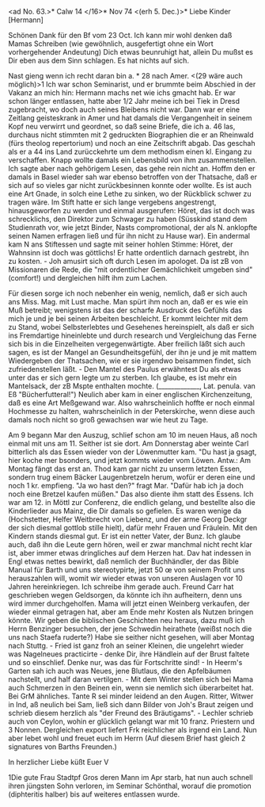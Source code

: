 <ad No. 63.>* Calw 14 </16>* Nov 74
 <(erh 5. Dec.)>*
Liebe Kinder [Hermann]

Schönen Dank für den Bf vom 23 Oct. Ich kann mir wohl denken daß Mamas Schreiben (wie gewöhnlich, ausgefertigt ohne ein Wort vorhergehender Andeutung) Dich etwas beunruhigt hat, allein Du mußst es Dir eben aus dem Sinn schlagen. Es hat nichts auf sich.

Nast gieng wenn ich recht daran bin a. <Mai>* 28 nach Amer. <(29 wäre auch möglich)>1 Ich war schon Seminarist, und er brummte beim Abschied in der Vakanz an mich hin: Hermann machs net wie ichs gmacht hab. Er war schon länger entlassen, hatte aber 1/2 Jahr meine ich bei Tiek in Dresd zugebracht, wo doch auch seines Bleibens nicht war. Dann war er eine Zeitlang geisteskrank in Amer und hat damals die Vergangenheit in seinem Kopf neu verwirrt und geordnet, so daß seine Briefe, die ich a. 46 las, durchaus nicht stimmten mit 2 gedruckten Biographien die er an Rheinwald (fürs theolog repertorium) und noch an eine Zeitschrift abgab. Das geschah als er a 44 ins Land zurücckehrte um dem methodism einen kl. Eingang zu verschaffen. Knapp wollte damals ein Lebensbild von ihm zusammenstellen. Ich sagte aber nach gehörigem Lesen, das gehe rein nicht an. Hoffm den er damals in Basel wieder sah war ebenso betroffen von der Thatsache, daß er sich auf so vieles gar nicht zurückbesinnen konnte oder wollte. Es ist auch eine Art Gnade, in solch eine Lethe zu sinken, wo der Rückblick schwer zu tragen wäre. Im Stift hatte er sich lange vergebens angestrengt, hinausgeworfen zu werden und einmal ausgerufen: Höret, das ist doch was schrecklichs, den Direktor zum Schwager zu haben (Süsskind stand dem Studienrath vor, wie jetzt Binder, Nasts compromotional, der als N. anklopfte seinen Namen erfragen ließ und für ihn nicht zu Hause war). Ein andermal kam N ans Stiftessen und sagte mit seiner hohlen Stimme: Höret, der Wahnsinn ist doch was göttlichs! Er hatte ordentlich darnach gestrebt, ihn zu kosten. - Joh amusirt sich oft durch Lesen im apologet. Da ist zB von Missionaren die Rede, die "mit ordentlicher Gemächlichkeit umgeben sind" (comfort!) und dergleichen hilft ihm zum Lachen.

Für diesen sorge ich noch nebenher ein wenig, nemlich, daß er sich auch ans Miss. Mag. mit Lust mache. Man spürt ihm noch an, daß er es wie ein Muß betreibt; wenigstens ist das der scharfe Ausdruck des Gefühls das mich je und je bei seinen Arbeiten beschleicht. Er kommt leichter mit dem zu Stand, wobei Selbsterlebtes und Gesehenes hereinspielt, als daß er sich ins Fremdartige hineinlebte und durch research und Vergleichung das Ferne sich bis in die Einzelheiten vergegenwärtigte. Aber freilich läßt sich auch sagen, es ist der Mangel an Gesundheitsgefühl, der ihn je und je mit mattem Wiedergeben der Thatsachen, wie er sie irgendwo beisammen findet, sich zufriedenstellen läßt. - Den Mantel des Paulus erwähntest Du als etwas unter das er sich gern legte um zu sterben. Ich glaube, es ist mehr ein Mantelsack, der zB Mspte enthalten mochte. (_____________, Lat. penula. van Eß "Bücherfutteral!") Neulich aber kam in einer englischen Kirchenzeitung, daß es eine Art Meßgewand war. Also wahrscheinlich hoffte er noch einmal Hochmesse zu halten, wahrscheinlich in der Peterskirche, wenn diese auch damals noch nicht so groß gewachsen war wie heut zu Tage.

Am 9 begann Mar den Auszug, schlief schon am 10 im neuen Haus, aß noch einmal mit uns am 11. Seither ist sie dort. Am Donnerstag aber weinte Carl bitterlich als das Essen wieder von der Löwenmutter kam. "Du hast ja gsagt, hier koche mer bsonders, und jetzt kommts wieder vom Löwen. Antw.: Am Montag fängt das erst an. Thod kam gar nicht zu unserm letzten Essen, sondern trug einem Bäcker Laugenbretzeln herum, wofür er deren eine und noch 1 kr. empfieng. "Ja wo hast den?" fragt Mar. "Dafür hab ich ja doch noch eine Bretzel kaufen müßen." Das also diente ihm statt des Essens. 
Ich war am 12. in Möttl zur Conferenz, die endlich gelang, und bestellte also die Kinderlieder aus Mainz, die Dir damals so gefielen. Es waren wenige da (Hochstetter, Helfer Weitbrecht von Liebenz, und der arme Georg Deckgr der sich diesmal gottlob stille hielt), dafür mehr Frauen und Fräulein. Mit den Kindern stands diesmal gut. Er ist ein netter Vater, der Bunz. Ich glaube auch, daß ihn die Leute gern hören, weil er zwar manchmal nicht recht klar ist, aber immer etwas dringliches auf dem Herzen hat. 
Dav hat indessen in Engl etwas nettes bewirkt, daß nemlich der Buchhändler, der das Bible Manual für Barth und uns stereotypirte, jetzt 50 œ von seinem Profit uns herauszahlen will, womit wir wieder etwas von unseren Auslagen vor 10 Jahren hereinkriegen. Ich schreibe ihm gerade auch. Freund Carr hat geschrieben wegen Geldsorgen, da könnte ich ihn aufheitern, denn uns wird immer durchgeholfen. Mama will jetzt einen Weinberg verkaufen, der wieder einmal getragen hat, aber am Ende mehr Kosten als Nutzen bringen könnte. 
Wir geben die biblischen Geschichten neu heraus, dazu muß ich Herrn Benzinger besuchen, der jene Schwedin heirathete (weißst noch die uns nach Staefa ruderte?) Habe sie seither nicht gesehen, will aber Montag nach Stuttg. - Fried ist ganz froh an seiner Kleinen, die ungelehrt wieder was Nagelneues practicirte - denke Dir, ihre Händlein auf der Brust faltete und so einschlief. Denke nur, was das für Fortschritte sind! - In Heerm's Garten sah ich auch was Neues, jene Blutlaus, die den Apfelbäumen nachstellt, und half daran vertilgen. - Mit dem Winter stellen sich bei Mama auch Schmerzen in den Beinen ein, wenn sie nemlich sich überarbeitet hat. Bei GrM ähnliches. Tante R sei minder leidend an den Augen. Ritter, Witwer in Ind, aß neulich bei Sam, ließ sich dann Bilder von Joh's Braut zeigen und schrieb diesem herzlich als "der Freund des Bräutigams". - Lechler schrieb auch von Ceylon, wohin er glücklich gelangt war mit 10 franz. Priestern und 3 Nonnen. Dergleichen export liefert Frk reichlicher als irgend ein Land. Nun aber lebet wohl und freuet euch im Herrn (Auf diesem Brief hast gleich 2 signatures von Barths Freunden.)

 In herzlicher Liebe küßt
 Euer V

1Die gute Frau Stadtpf Gros deren Mann im Apr starb, hat nun auch schnell ihren jüngsten Sohn verloren, im Seminar Schönthal, worauf die promotion (diphteritis halber) bis auf weiteres entlassen wurde.
